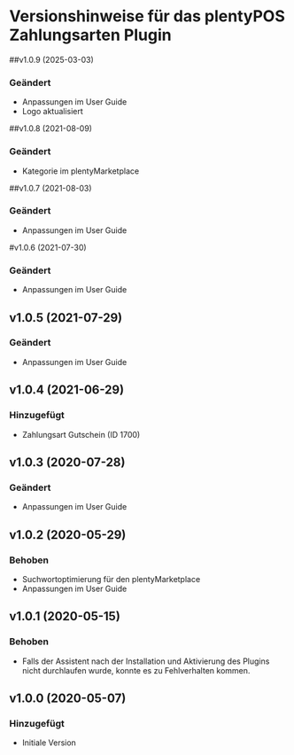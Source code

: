 # Versionshinweise für das plentyPOS Zahlungsarten Plugin

##v1.0.9 (2025-03-03)
### Geändert
- Anpassungen im User Guide
- Logo aktualisiert

##v1.0.8 (2021-08-09)
### Geändert
- Kategorie im plentyMarketplace

##v1.0.7 (2021-08-03)
### Geändert
- Anpassungen im User Guide

#v1.0.6 (2021-07-30)
### Geändert
- Anpassungen im User Guide

## v1.0.5 (2021-07-29)
### Geändert
- Anpassungen im User Guide

## v1.0.4 (2021-06-29)
### Hinzugefügt
- Zahlungsart Gutschein (ID 1700)

## v1.0.3 (2020-07-28)
### Geändert
- Anpassungen im User Guide

## v1.0.2 (2020-05-29)
### Behoben
- Suchwortoptimierung für den plentyMarketplace
- Anpassungen im User Guide

## v1.0.1 (2020-05-15)
### Behoben
- Falls der Assistent nach der Installation und Aktivierung des Plugins nicht durchlaufen wurde, konnte es zu Fehlverhalten kommen.

## v1.0.0 (2020-05-07)
### Hinzugefügt
- Initiale Version
